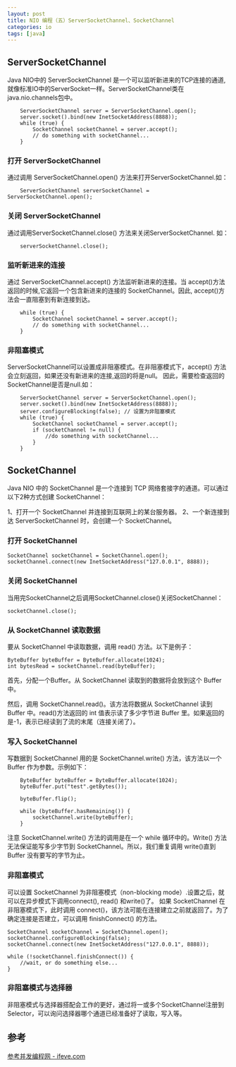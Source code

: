 ```yaml
---
layout: post
title: NIO 编程（五）ServerSocketChannel、SocketChannel
categories: io
tags: [java]
---
```


## ServerSocketChannel

Java NIO中的 ServerSocketChannel 是一个可以监听新进来的TCP连接的通道, 就像标准IO中的ServerSocket一样。ServerSocketChannel类在 java.nio.channels包中。

```
	ServerSocketChannel server = ServerSocketChannel.open();
	server.socket().bind(new InetSocketAddress(8888));
	while (true) {
	    SocketChannel socketChannel = server.accept();
	    // do something with socketChannel...
	}
```

### 打开 ServerSocketChannel

通过调用 ServerSocketChannel.open() 方法来打开ServerSocketChannel.如：

```
	ServerSocketChannel serverSocketChannel = ServerSocketChannel.open();

```

### 关闭 ServerSocketChannel

通过调用ServerSocketChannel.close() 方法来关闭ServerSocketChannel. 如：

```
	serverSocketChannel.close();

```

### 监听新进来的连接

通过 ServerSocketChannel.accept() 方法监听新进来的连接。当 accept()方法返回的时候,它返回一个包含新进来的连接的 SocketChannel。因此, accept()方法会一直阻塞到有新连接到达。

```
	while (true) {
	    SocketChannel socketChannel = server.accept();
	    // do something with socketChannel...
	}

```

### 非阻塞模式

ServerSocketChannel可以设置成非阻塞模式。在非阻塞模式下，accept() 方法会立刻返回，如果还没有新进来的连接,返回的将是null。 因此，需要检查返回的SocketChannel是否是null.如：

```
	ServerSocketChannel server = ServerSocketChannel.open();
	server.socket().bind(new InetSocketAddress(8888));
	server.configureBlocking(false); // 设置为非阻塞模式
	while (true) {
	    SocketChannel socketChannel = server.accept();
	    if (socketChannel != null) {
	    	//do something with socketChannel...
		}
	}

```

## SocketChannel

Java NIO 中的 SocketChannel 是一个连接到 TCP 网络套接字的通道。可以通过以下2种方式创建 SocketChannel：

1、打开一个 SocketChannel 并连接到互联网上的某台服务器。
2、一个新连接到达 ServerSocketChannel 时，会创建一个 SocketChannel。

### 打开 SocketChannel

```
SocketChannel socketChannel = SocketChannel.open();             
socketChannel.connect(new InetSocketAddress("127.0.0.1", 8888));

```

### 关闭 SocketChannel

当用完SocketChannel之后调用SocketChannel.close()关闭SocketChannel：

```
socketChannel.close();

```

### 从 SocketChannel 读取数据

要从 SocketChannel 中读取数据，调用 read() 方法。以下是例子：

```
ByteBuffer byteBuffer = ByteBuffer.allocate(1024);
int bytesRead = socketChannel.read(byteBuffer);

```

首先，分配一个Buffer。从 SocketChannel 读取到的数据将会放到这个 Buffer 中。

然后，调用 SocketChannel.read()。该方法将数据从 SocketChannel 读到 Buffer 中。read()方法返回的 int 值表示读了多少字节进 Buffer 里。如果返回的是-1，表示已经读到了流的末尾（连接关闭了）。

### 写入 SocketChannel

写数据到 SocketChannel 用的是 SocketChannel.write() 方法，该方法以一个 Buffer 作为参数。示例如下：

```
	ByteBuffer byteBuffer = ByteBuffer.allocate(1024);
	byteBuffer.put("test".getBytes());

	byteBuffer.flip();

	while (byteBuffer.hasRemaining()) {
	    socketChannel.write(byteBuffer);
	}

```

注意 SocketChannel.write() 方法的调用是在一个 while 循环中的。Write() 方法无法保证能写多少字节到 SocketChannel。所以，我们重复调用 write()直到 Buffer 没有要写的字节为止。

### 非阻塞模式

可以设置 SocketChannel 为非阻塞模式（non-blocking mode）.设置之后，就可以在异步模式下调用connect(), read() 和write()了。
如果 SocketChannel 在非阻塞模式下，此时调用 connect()，该方法可能在连接建立之前就返回了。为了确定连接是否建立，可以调用 finishConnect() 的方法。

```
SocketChannel socketChannel = SocketChannel.open();
socketChannel.configureBlocking(false);
socketChannel.connect(new InetSocketAddress("127.0.0.1", 8888));

while (!socketChannel.finishConnect()) {
    //wait, or do something else...
}

```

### 非阻塞模式与选择器

非阻塞模式与选择器搭配会工作的更好，通过将一或多个SocketChannel注册到Selector，可以询问选择器哪个通道已经准备好了读取，写入等。

## 参考

[参考并发编程网 - ifeve.com](http://ifeve.com/java-nio-all/)
